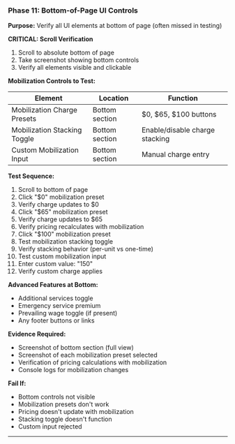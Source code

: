 ### Phase 11: Bottom-of-Page UI Controls
**Purpose:** Verify all UI elements at bottom of page (often missed in testing)

**CRITICAL: Scroll Verification**
1. Scroll to absolute bottom of page
2. Take screenshot showing bottom controls
3. Verify all elements visible and clickable

**Mobilization Controls to Test:**

| Element | Location | Function |
|---------|----------|----------|
| Mobilization Charge Presets | Bottom section | $0, $65, $100 buttons |
| Mobilization Stacking Toggle | Bottom section | Enable/disable charge stacking |
| Custom Mobilization Input | Bottom section | Manual charge entry |

**Test Sequence:**
1. Scroll to bottom of page
2. Click "$0" mobilization preset
3. Verify charge updates to $0
4. Click "$65" mobilization preset
5. Verify charge updates to $65
6. Verify pricing recalculates with mobilization
7. Click "$100" mobilization preset
8. Test mobilization stacking toggle
9. Verify stacking behavior (per-unit vs one-time)
10. Test custom mobilization input
11. Enter custom value: "150"
12. Verify custom charge applies

**Advanced Features at Bottom:**
- Additional services toggle
- Emergency service premium
- Prevailing wage toggle (if present)
- Any footer buttons or links

**Evidence Required:**
- Screenshot of bottom section (full view)
- Screenshot of each mobilization preset selected
- Verification of pricing calculations with mobilization
- Console logs for mobilization changes

**Fail If:**
- Bottom controls not visible
- Mobilization presets don't work
- Pricing doesn't update with mobilization
- Stacking toggle doesn't function
- Custom input rejected

---
